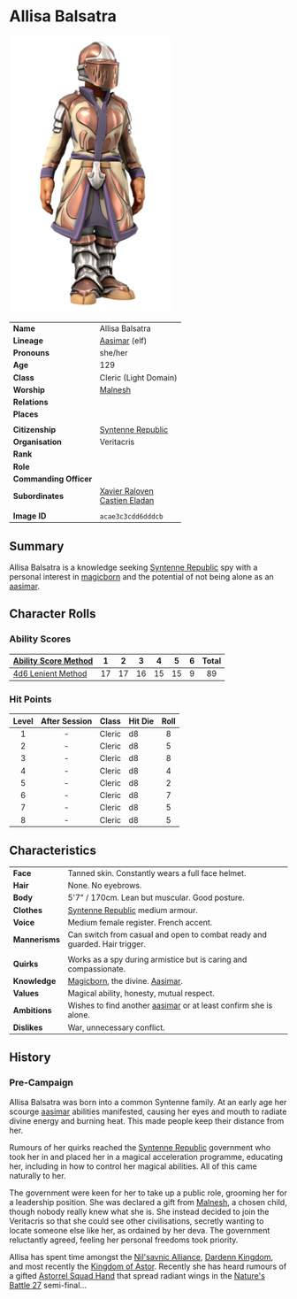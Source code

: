 # Allisa Balsatra

<img src="https://raw.githubusercontent.com/jesskelsall/astarus-images/main/characters/portraits/acae3c3cdd6dddcb.png" height="500" />

|||
| --- | --- |
| **Name** | Allisa Balsatra | character.3
| **Lineage** | [Aasimar](../lineages/aasimar.md) (elf) |
| **Pronouns** | she/her |
| **Age** | 129 |
| **Class** | Cleric (Light Domain) |
| **Worship** | [Malnesh](../gods/deities/malnesh.md) |
| **Relations** | |
| **Places** | |
|||
| **Citizenship** | [Syntenne Republic](../civilisations/syntenne-republic/syntenne-republic.md) |
| **Organisation** | Veritacris |
| **Rank** | |
| **Role** | |
| **Commanding Officer** | |
| **Subordinates** | [Xavier Raloven](xavier-raloven.md)<br>[Castien Eladan](castien-eladan.md) |
|||
| **Image ID** | `acae3c3cdd6dddcb` |

## Summary

Allisa Balsatra is a knowledge seeking [Syntenne Republic](../civilisations/syntenne-republic/syntenne-republic.md) spy with a personal interest in [magicborn](../civilisations/kingdom-of-astor/magicborn.md) and the potential of not being alone as an [aasimar](../lineages/aasimar.md).

## Character Rolls

### Ability Scores

| [Ability Score Method](../mechanics/ability-score-method/ability-score-method.md) | 1 | 2 | 3 | 4 | 5 | 6 | Total |
| --- |:---:|:---:|:---:|:---:|:---:|:---:|:---:|
| [4d6 Lenient Method](../mechanics/ability-score-method/4d6-lenient-method.md) | 17 | 17 | 16 | 15 | 15 | 9 | 89 |

### Hit Points

| Level | After Session | Class | Hit Die | Roll |
|:---:|:---:| --- | --- |:---:|
| 1 | - | Cleric | d8 | 8 |
| 2 | - | Cleric | d8 | 5 |
| 3 | - | Cleric | d8 | 8 |
| 4 | - | Cleric | d8 | 4 |
| 5 | - | Cleric | d8 | 2 |
| 6 | - | Cleric | d8 | 7 |
| 7 | - | Cleric | d8 | 5 |
| 8 | - | Cleric | d8 | 5 |

## Characteristics

| | |
| --- | --- |
| **Face** | Tanned skin. Constantly wears a full face helmet. | characteristics.2
| **Hair** | None. No eyebrows. |
| **Body** | 5'7" / 170cm. Lean but muscular. Good posture. |
| **Clothes** | [Syntenne Republic](../civilisations/syntenne-republic/syntenne-republic.md) medium armour. |
| **Voice** | Medium female register. French accent. |
| **Mannerisms** | Can switch from casual and open to combat ready and guarded. Hair trigger. |
| | |
| **Quirks** | Works as a spy during armistice but is caring and compassionate. |
| **Knowledge** | [Magicborn](../civilisations/kingdom-of-astor/magicborn.md), the divine. [Aasimar](../lineages/aasimar.md). |
| **Values** | Magical ability, honesty, mutual respect. |
| **Ambitions** | Wishes to find another [aasimar](../lineages/aasimar.md) or at least confirm she is alone. |
| **Dislikes** | War, unnecessary conflict. |

## History

### Pre-Campaign

Allisa Balsatra was born into a common Syntenne family. At an early age her scourge [aasimar](../lineages/aasimar.md) abilities manifested, causing her eyes and mouth to radiate divine energy and burning heat. This made people keep their distance from her.

Rumours of her quirks reached the [Syntenne Republic](../civilisations/syntenne-republic/syntenne-republic.md) government who took her in and placed her in a magical acceleration programme, educating her, including in how to control her magical abilities. All of this came naturally to her.

The government were keen for her to take up a public role, grooming her for a leadership position. She was declared a gift from [Malnesh](../gods/deities/malnesh.md), a chosen child, though nobody really knew what she is. She instead decided to join the Veritacris so that she could see other civilisations, secretly wanting to locate someone else like her, as ordained by her deva. The government reluctantly agreed, feeling her personal freedoms took priority.

Allisa has spent time amongst the [Nil'savnic Alliance](../civilisations/nilsavnic-alliance/nilsavnic-alliance.md), [Dardenn Kingdom](../civilisations/dardenn-kingdom/dardenn-kingdom.md), and most recently the [Kingdom of Astor](../civilisations/kingdom-of-astor/kingdom-of-astor.md). Recently she has heard rumours of a gifted [Astorrel Squad Hand](../organisations/astorrel/ranks/astorrel-squad-hand.md) that spread radiant wings in the [Nature's Battle 27](../storylines/ended/natures-battle-27.md) semi-final...
